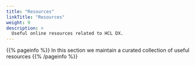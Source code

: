 ```yaml
---
title: "Resources"
linkTitle: "Resources"
weight: 9
description: >
  Useful online resources related to HCL DX.
---
```


{{% pageinfo %}}
In this section we maintain a curated collection of useful resources
{{% /pageinfo %}}
